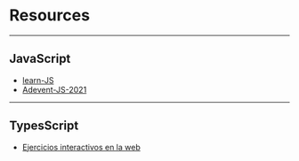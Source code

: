 # Resources

---

## JavaScript

+ [learn-JS](https://www.learn-js.org/)
+ [Adevent-JS-2021](https://2021.adventjs.dev/)

---

## TypesScript

+ [Ejercicios interactivos en la web](https://typescript-exercises.github.io/)
